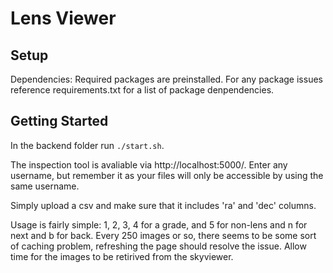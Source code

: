 # Lens Viewer

## Setup

Dependencies:
Required packages are preinstalled. For any package issues reference requirements.txt for a list of package denpendencies.

## Getting Started
In the backend folder run `./start.sh`.

The inspection tool is avaliable via http://localhost:5000/. Enter any username, but remember it as your files will only be accessible by using the same username.  

Simply upload a csv and make sure that it includes 'ra' and 'dec' columns. 

Usage is fairly simple: 1, 2, 3, 4 for a grade, and 5 for non-lens and n for next and b for back. Every 250 images or so, there seems to be some sort of caching problem, refreshing the page should resolve the issue. Allow time for the images to be retirived from the skyviewer. 
